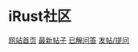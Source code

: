 # iRust社区

[网站首页](https://www.irust.org/)
[最新帖子](https://github.com/irustorg/bbs/issues)
[已解问答](https://github.com/irustorg/bbs/issues?q=label%3Asolved%EF%BC%88%E5%B7%B2%E8%A7%A3%EF%BC%89+is%3Aclosed)
[发帖/提问](https://github.com/irustorg/bbs/issues/new)
